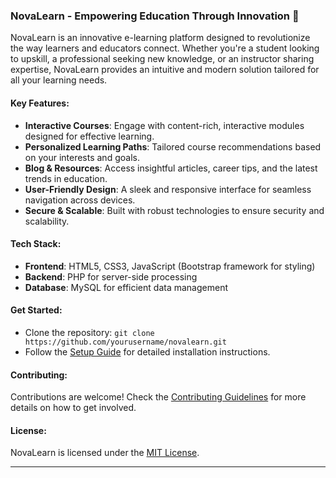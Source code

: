 
### NovaLearn - Empowering Education Through Innovation 🌟

NovaLearn is an innovative e-learning platform designed to revolutionize the way learners and educators connect. Whether you're a student looking to upskill, a professional seeking new knowledge, or an instructor sharing expertise, NovaLearn provides an intuitive and modern solution tailored for all your learning needs.

#### Key Features:
- **Interactive Courses**: Engage with content-rich, interactive modules designed for effective learning.
- **Personalized Learning Paths**: Tailored course recommendations based on your interests and goals.
- **Blog & Resources**: Access insightful articles, career tips, and the latest trends in education.
- **User-Friendly Design**: A sleek and responsive interface for seamless navigation across devices.
- **Secure & Scalable**: Built with robust technologies to ensure security and scalability.

#### Tech Stack:
- **Frontend**: HTML5, CSS3, JavaScript (Bootstrap framework for styling)
- **Backend**: PHP for server-side processing
- **Database**: MySQL for efficient data management

#### Get Started:
- Clone the repository: `git clone https://github.com/yourusername/novalearn.git`
- Follow the [Setup Guide](#setup) for detailed installation instructions.

#### Contributing:
Contributions are welcome! Check the [Contributing Guidelines](CONTRIBUTING.md) for more details on how to get involved.

#### License:
NovaLearn is licensed under the [MIT License](LICENSE).

---
